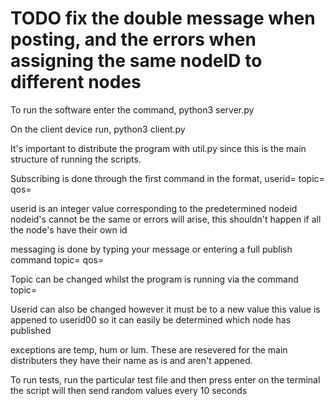 # TODO fix the double message when posting, and the errors when assigning the same nodeID to different nodes

To run the software enter the command, python3 server.py <IPADDRESS>

On the client device run, python3 client.py <IPADDRESSOFSERVER>

It's important to distribute the program with util.py since this is the main structure
of running the scripts.

Subscribing is done through the first command in the format,
userid=<ID> topic=<TOPICNAME> qos=<QOS>

userid is an integer value corresponding to the predetermined nodeid
nodeid's cannot be the same or errors will arise, this shouldn't
happen if all the node's have their own id

messaging is done by typing your message or entering a full publish command
topic=<TOPICNAME> <PAYLOAD> qos=<QOS>

Topic can be changed whilst the program is running via the command
topic=<NEWTOPICNAME>

Userid can also be changed however it must be to a new value
this value is appened to userid00 so it can easily be determined which
node has published

exceptions are temp, hum or lum. These are resevered for the main distributers
they have their name as is and aren't appened.

To run tests, run the particular test file and then press enter on the terminal
the script will then send random values every 10 seconds
